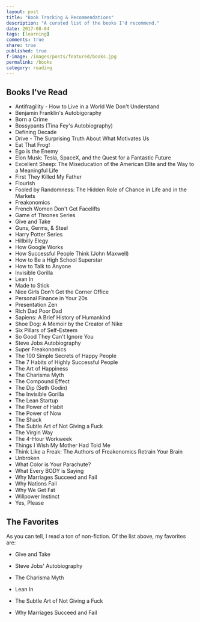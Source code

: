 ```yaml
---
layout: post
title: "Book Tracking & Recommendations"
description: "A curated list of the books I'd recommend."
date: 2017-08-04
tags: [learning]
comments: true
share: true
published: true
f-image: /images/posts/featured/books.jpg
permalink: /books
category: reading
---
```


## Books I've Read

* Antifragility - How to Live in a World We Don't Understand
* Benjamin Franklin's Autobigoraphy
* Born a Crime
* Bossypants (Tina Fey's Autobiography)
* Defining Decade
* Drive - The Surprising Truth About What Motivates Us
* Eat That Frog! 
* Ego is the Enemy
* Elon Musk: Tesla, SpaceX, and the Quest for a Fantastic Future
* Excellent Sheep: The Miseducation of the American Elite and the Way to a Meaningful Life
* First They Killed My Father
* Flourish
* Fooled by Randomness: The Hidden Role of Chance in Life and in the Markets
* Freakonomics 
* French Women Don't Get Facelifts
* Game of Thrones Series
* Give and Take
* Guns, Germs, & Steel
* Harry Potter Series
* Hillbilly Elegy
* How Google Works
* How Successful People Think (John Maxwell)
* How to Be a High School Superstar
* How to Talk to Anyone
* Invisible Gorilla
* Lean In
* Made to Stick
* Nice Girls Don’t Get the Corner Office
* Personal Finance in Your 20s
* Presentation Zen
* Rich Dad Poor Dad
* Sapiens: A Brief History of Humankind
* Shoe Dog: A Memoir by the Creator of Nike
* Six Pillars of Self-Esteem
* So Good They Can't Ignore You
* Steve Jobs Autobiography
* Super Freakonomics
* The 100 Simple Secrets of Happy People
* The 7 Habits of Highly Successful People
* The Art of Happiness
* The Charisma Myth
* The Compound Effect
* The Dip (Seth Godin)
* The Invisible Gorilla
* The Lean Startup
* The Power of Habit 
* The Power of Now
* The Shack
* The Subtle Art of Not Giving a Fuck
* The Virgin Way
* The 4-Hour Workweek
* Things I Wish My Mother Had Told Me
* Think Like a Freak: The Authors of Freakonomics Retrain Your Brain
* Unbroken
* What Color is Your Parachute?
* What Every BODY is Saying
* Why Marriages Succeed and Fail
* Why Nations Fail
* Why We Get Fat
* Willpower Instinct
* Yes, Please

## The Favorites

As you can tell, I read a ton of non-fiction. Of the list above, my favorites are: 

* Give and Take

* Steve Jobs' Autobiography

* The Charisma Myth

* Lean In 

* The Subtle Art of Not Giving a Fuck

* Why Marriages Succeed and Fail


